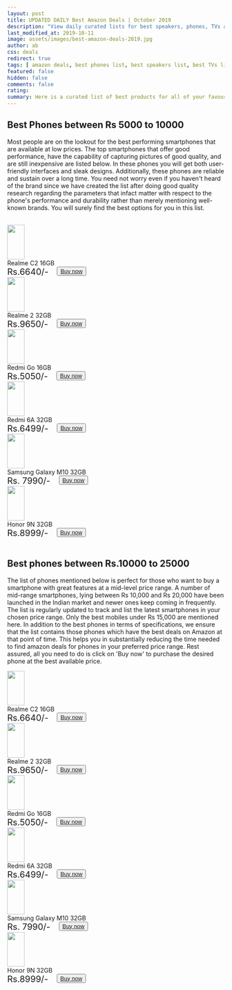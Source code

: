 ```yaml
---
layout: post
title: UPDATED DAILY Best Amazon Deals | October 2019
description: "View daily curated lists for best speakers, phones, TVs and many more categories offering the best deals on Amazon "
last_modified_at: 2019-10-11
image: assets/images/best-amazon-deals-2019.jpg
author: ab
css: deals
redirect: true
tags: [ amazon deals, best phones list, best speakers list, best TVs list ]
featured: false
hidden: false
comments: false
rating:
summary: Here is a curated list of best products for all of your favourite categories on Amazon. Browse through the lists of your choice and select those products which you find suitable based on your preference parameters. We monitor the latest products and update this list daily so that you can make informed decisions. In each of the lists, you will find sufficient detail about the product's performance across different parameters. You can check this information and then proceed to buy the product of your choice. So let's go ahead and start exploring.
---
```


## Best Phones between Rs 5000 to 10000

Most people are on the lookout for the best performing smartphones that are available at low prices. The top smartphones that offer good performance, have the capability of capturing pictures of good quality, and are still inexpensive are listed below. In these phones you will get both user-friendly interfaces and sleak designs. Additionally, these phones are reliable and sustain over a long time. You need not worry even if you haven't heard of the brand since we have created the list after doing good quality research regarding the parameters that infact matter with respect to the phone's performance and durability rather than merely mentioning well-known brands. You will surely find the best options for you in this list.

<br/>
<div class="deals-row">
<div class="deals-column">
<div class="deals-card">
<img src="http://rukmini1.flixcart.com/image/1024/720/jmi22kw0/mobile/x/e/9/realme-c1-rmx1811-original-imaf9e7c6pw23b6h.jpeg" style="width:40px; height:80px; align:middle;"/>
<div> Realme C2 16GB</div>
<div style="display:flex; flex-direction:row">
<div style="font-size: 20px"> Rs.6640/- </div>
<div style="padding-left: 20px"><button type="button"><a href="https://www.amazon.in/Realme-Diamond-Black-16GB-Storage/dp/B07RKWDL8B/ref=sr_1_3?crid=3E2V13AEXRMOQ"> Buy now </a> </button></div>
</div>
</div>
</div>
<div class="deals-column">
<div class="deals-card">
<img src="https://rukminim1.flixcart.com/image/128/128/jlcmavk0/mobile/y/f/8/realme-2-rmx805-original-imaf8hxyjcncbxpw.jpeg" style="width:40px; height:80px; align:middle"/>
<div> Realme 2 32GB</div>
<div style="display:flex; flex-direction:row">
<div style="font-size: 20px"> Rs.9650/- </div>
<div style="padding-left: 20px"><button type="button"><a href="https://www.amazon.in/REALME-Smartphone-Internal-storage-Black/dp/B07HQGTYVB/ref=sr_1_4?"> Buy now </a></button></div>
</div>
</div>
</div>
<div class="deals-column">
<div class="deals-card">
<img src="https://rukminim1.flixcart.com/image/352/352/j16qm4w0/mobile/f/z/y/mi-redmi-1s-mzb4123in-original-imaestgf6zh7h7jq.jpeg" style="width:40px; height:80px; align:middle"/>
<div> Redmi Go 16GB</div>
<div style="display:flex; flex-direction:row">
<div style="font-size: 20px"> Rs.5050/- </div>
<div style="padding-left: 20px"><button type="button"><a href="https://www.amazon.in/Redmi-Go-Black-16-RAM/dp/B07SRZSQYV/ref=sr_1_2?"> Buy now </a> </button></div>
</div>
</div>
</div>
<div class="deals-column">
<div class="deals-card">
<img src="https://rukminim1.flixcart.com/image/352/352/jefzonk0/mobile/k/w/g/mi-redmi-5a-mci3b-original-imaf34ccfrfsrhrr.jpeg" style="width:40px; height:80px; align:middle"/>
<div> Redmi 6A 32GB</div>
<div style="display:flex; flex-direction:row">
<div style="font-size: 20px"> Rs.6499/- </div>
<div style="padding-left: 20px"><button type="button"><a href="https://www.amazon.in/Redmi-6A-Black-32GB-Storage/dp/B07DJHR5C7/ref=sr_1_2?"> Buy now </a> </button></div>
</div>
</div>
</div>
<div class="deals-column">
<div class="deals-card">
<img src="https://m.media-amazon.com/images/I/613Os2k0a2L._AC_UY327_FMwebp_QL65_.jpg" style="width:40px; height:80px; align: middle"/>
<div> Samsung Galaxy M10 32GB</div>
<div style="display:flex; flex-direction:row">
<div style="font-size: 20px"> Rs. 7990/- </div>
<div style="padding-left: 20px"><button type="button"><a href="https://www.amazon.in/Samsung-Galaxy-Ocean-Blue-32GB/dp/B07HGH8JWQ/ref=sr_1_8?"> Buy now  </a></button></div>
</div>
</div>
</div>
<div class="deals-column">
<div class="deals-card">
<img src="https://rukminim1.flixcart.com/image/352/352/jpvihzk0/mobile/x/b/g/honor-9n-lld-al20-original-imafcysuxztcr4gz.jpeg" style="width:40px; height:80px; align: middle"/>
<div> Honor 9N 32GB</div>
<div style="display:flex; flex-direction:row">
<div style="font-size: 20px"> Rs.8999/- </div>
<div style="padding-left: 20px"><button type="button"><a href="https://www.amazon.in/Honor-9N-Sapphire-Blue-RAM/dp/B07JH1WZL5/ref=sr_1_7?"> Buy now </a> </button></div>
</div>
</div>
</div>
</div>

<br />

## Best phones between Rs.10000 to 25000

The list of phones mentioned below is perfect for those who want to buy a smartphone with great features at a mid-level price range. A number of mid-range smartphones, lying between Rs 10,000 and Rs 20,000  have been launched in the Indian market and newer ones keep coming in frequently. The list is regularly updated to track and list the latest smartphones in your chosen price range. Only the best mobiles under Rs 15,000 are mentioned here. In addition to the best phones in terms of specifications, we ensure that the list contains those phones which have the best deals on Amazon at that point of time. This helps you in substantially reducing the time needed to find amazon deals for phones in your preferred price range. Rest assured, all you need to do is click on 'Buy now' to purchase the desired phone at the best available price.

<div class="deals-row">
<div class="deals-column">
<div class="deals-card">
<img src="http://rukmini1.flixcart.com/image/1024/720/jmi22kw0/mobile/x/e/9/realme-c1-rmx1811-original-imaf9e7c6pw23b6h.jpeg" style="width:40px; height:80px; align:middle;"/>
<div> Realme C2 16GB</div>
<div style="display:flex; flex-direction:row">
<div style="font-size: 20px"> Rs.6640/- </div>
<div style="padding-left: 20px"><button type="button"><a href="https://www.amazon.in/Realme-Diamond-Black-16GB-Storage/dp/B07RKWDL8B/ref=sr_1_3?crid=3E2V13AEXRMOQ"> Buy now </a> </button></div>
</div>
</div>
</div>
<div class="deals-column">
<div class="deals-card">
<img src="https://rukminim1.flixcart.com/image/128/128/jlcmavk0/mobile/y/f/8/realme-2-rmx805-original-imaf8hxyjcncbxpw.jpeg" style="width:40px; height:80px; align:middle"/>
<div> Realme 2 32GB</div>
<div style="display:flex; flex-direction:row">
<div style="font-size: 20px"> Rs.9650/- </div>
<div style="padding-left: 20px"><button type="button"><a href="https://www.amazon.in/REALME-Smartphone-Internal-storage-Black/dp/B07HQGTYVB/ref=sr_1_4?"> Buy now </a></button></div>
</div>
</div>
</div>
<div class="deals-column">
<div class="deals-card">
<img src="https://rukminim1.flixcart.com/image/352/352/j16qm4w0/mobile/f/z/y/mi-redmi-1s-mzb4123in-original-imaestgf6zh7h7jq.jpeg" style="width:40px; height:80px; align:middle"/>
<div> Redmi Go 16GB</div>
<div style="display:flex; flex-direction:row">
<div style="font-size: 20px"> Rs.5050/- </div>
<div style="padding-left: 20px"><button type="button"><a href="https://www.amazon.in/Redmi-Go-Black-16-RAM/dp/B07SRZSQYV/ref=sr_1_2?"> Buy now </a> </button></div>
</div>
</div>
</div>
<div class="deals-column">
<div class="deals-card">
<img src="https://rukminim1.flixcart.com/image/352/352/jefzonk0/mobile/k/w/g/mi-redmi-5a-mci3b-original-imaf34ccfrfsrhrr.jpeg" style="width:40px; height:80px; align:middle"/>
<div> Redmi 6A 32GB</div>
<div style="display:flex; flex-direction:row">
<div style="font-size: 20px"> Rs.6499/- </div>
<div style="padding-left: 20px"><button type="button"><a href="https://www.amazon.in/Redmi-6A-Black-32GB-Storage/dp/B07DJHR5C7/ref=sr_1_2?"> Buy now </a> </button></div>
</div>
</div>
</div>
<div class="deals-column">
<div class="deals-card">
<img src="https://m.media-amazon.com/images/I/613Os2k0a2L._AC_UY327_FMwebp_QL65_.jpg" style="width:40px; height:80px; align: middle"/>
<div> Samsung Galaxy M10 32GB</div>
<div style="display:flex; flex-direction:row">
<div style="font-size: 20px"> Rs. 7990/- </div>
<div style="padding-left: 20px"><button type="button"><a href="https://www.amazon.in/Samsung-Galaxy-Ocean-Blue-32GB/dp/B07HGH8JWQ/ref=sr_1_8?"> Buy now  </a></button></div>
</div>
</div>
</div>
<div class="deals-column">
<div class="deals-card">
<img src="https://rukminim1.flixcart.com/image/352/352/jpvihzk0/mobile/x/b/g/honor-9n-lld-al20-original-imafcysuxztcr4gz.jpeg" style="width:40px; height:80px; align: middle"/>
<div> Honor 9N 32GB</div>
<div style="display:flex; flex-direction:row">
<div style="font-size: 20px"> Rs.8999/- </div>
<div style="padding-left: 20px"><button type="button"><a href="https://www.amazon.in/Honor-9N-Sapphire-Blue-RAM/dp/B07JH1WZL5/ref=sr_1_7?"> Buy now </a> </button></div>
</div>
</div>
</div>
</div>
<!--
## Best Speakers under Rs.5000

## Best Speakers in moderate price range

## Best TVs
-->

